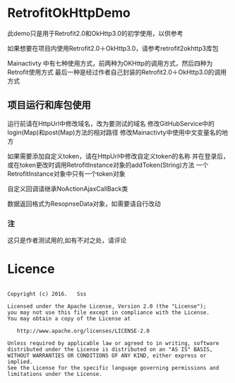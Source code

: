 # RetrofitOkHttpDemo

此demo只是用于Retrofit2.0和OkHttp3.0的初学使用，以供参考

如果想要在项目内使用Retrofit2.0＋OkHttp3.0，请参考retrofit2okhttp3库包

Mainactivty 中有七种使用方式，前两种为OKHttp的调用方式，然后四种为Retrofit使用方式
最后一种是经过作者自己封装的Retrofit2.0＋OkHttp3.0的调用方式

## 项目运行和库包使用
运行前请在HttpUrl中修改域名，改为要测试的域名
修改GitHubService中的login(Map)和post(Map)方法的相对路径
修改Mainactivty中使用中文变量名的地方

如果需要添加自定义token，请在HttpUrl中修改自定义token的名称
并在登录后，或在token更改时调用RetrofitInstance对象的addToken(String)方法
一个RetrofitInstance对象中只有一个token对象

自定义回调请继承NoActionAjaxCallBack类

数据返回格式为ResopnseData对象，如需要请自行改动


### 注
这只是作者测试用的,如有不对之处，请评论


# Licence

```

Copyright (c) 2016.   Sss

Licensed under the Apache License, Version 2.0 (the "License");
you may not use this file except in compliance with the License.
You may obtain a copy of the License at

   http://www.apache.org/licenses/LICENSE-2.0

Unless required by applicable law or agreed to in writing, software
distributed under the License is distributed on an "AS IS" BASIS,
WITHOUT WARRANTIES OR CONDITIONS OF ANY KIND, either express or implied.
See the License for the specific language governing permissions and
limitations under the License.


```
